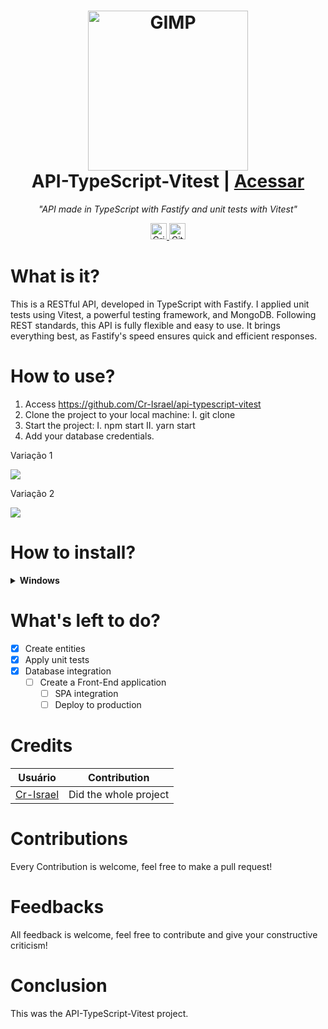 <h1 align="center">
  <img src="https://asset.brandfetch.io/idkHQKUAvE/idyjPqBNgh.jpeg?updated=1687970710299" 
    width=256 alt="GIMP">
  <br />
  API-TypeScript-Vitest | <a href="https://github.com/Cr-Israel/api-typescript-vitest">Acessar</a>
</h1>

<p align="center"><i>"API made in TypeScript with Fastify and unit tests with Vitest"</i></p>

<p align="center">
  <a href="link pro repositório/fork">
    <img height=26 alt="Crie um fork no github" src="https://img.shields.io/badge/Fork--Me-H?style=social&logo=github">
  </a>
  <img  height=26 alt="GitHub Repo stars" src="https://img.shields.io/github/stars/filipedeschamps/tabnews.com.br?style=social">
</p>

# What is it?

This is a RESTful API, developed in TypeScript with Fastify. I applied unit tests using Vitest, a powerful testing framework, and MongoDB.
Following REST standards, this API is fully flexible and easy to use.
It brings everything best, as Fastify's speed ensures quick and efficient responses.

# How to use?

1. Access https://github.com/Cr-Israel/api-typescript-vitest
2. Clone the project to your local machine:
  I. git clone
3. Start the project:
  I. npm start
  II. yarn start
4. Add your database credentials.

<p align="center">
  <p>Variação 1</p>
  <img src="C:\Users\carlo\Downloads\npm start.gif.gif">
  <p>Variação 2</p>
  <img src="C:\Users\carlo\Downloads\yarn start.gif.gif">
</p>

# How to install?

<details>
  <summary><b>Windows</b></summary>
  <br>
  <p>To perform the installation via Windows:</p>
   <ol>
      <li>Make sure you have Node installed on your machine</li>
      <li>node --version</li>
      <li>Clone this repository</li>
      <li>Enter the repository</li>
      <li>Run the command npm/yarn start</li>
      <li>Project is running</li>
   </ol>
  <br>
</details>

# What's left to do?

- [x] Create entities
- [x] Apply unit tests
- [x] Database integration
  - [ ] Create a Front-End application
     - [ ] SPA integration
     - [ ] Deploy to production

# Credits

| Usuário                                   |     Contribution      |
|-------------------------------------------|-----------------------|
| [Cr-Israel](https://github.com/Cr-Israel) | Did the whole project |

# Contributions

Every Contribution is welcome, feel free to make a pull request!

# Feedbacks

All feedback is welcome, feel free to contribute and give your constructive criticism!

# Conclusion

This was the API-TypeScript-Vitest project.
